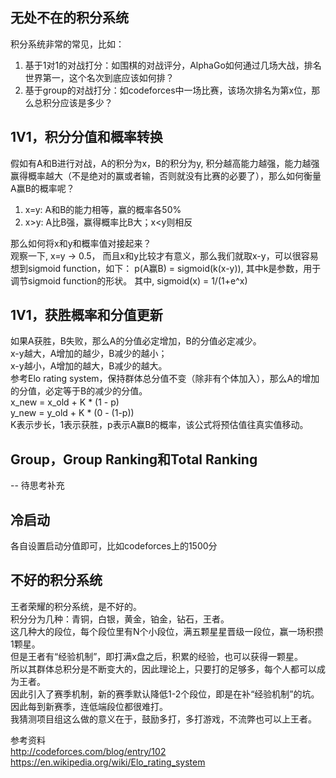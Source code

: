 ## 无处不在的积分系统
积分系统非常的常见，比如：
1. 基于1对1的对战打分：如围棋的对战评分，AlphaGo如何通过几场大战，排名世界第一，这个名次到底应该如何排？
2. 基于group的对战打分：如codeforces中一场比赛，该场次排名为第x位，那么总积分应该是多少？

## 1V1，积分分值和概率转换
假如有A和B进行对战，A的积分为x，B的积分为y, 积分越高能力越强，能力越强赢得概率越大（不是绝对的赢或者输，否则就没有比赛的必要了），那么如何衡量A赢B的概率呢？
1. x=y: A和B的能力相等，赢的概率各50%
2. x>y: A比B强，赢得概率比B大；x<y则相反

那么如何将x和y和概率值对接起来？<br />
观察一下, x=y -> 0.5， 而且x和y比较才有意义，那么我们就取x-y，可以很容易想到sigmoid function，如下：
p(A赢B) = sigmoid(k(x-y)), 其中k是参数，用于调节sigmoid function的形状。
其中, sigmoid(x) = 1/(1+e^x)

## 1V1，获胜概率和分值更新
如果A获胜，B失败，那么A的分值必定增加，B的分值必定减少。<br />
x-y越大，A增加的越少，B减少的越小；<br />
x-y越小，A增加的越大，B减少的越大。<br />
参考Elo rating system，保持群体总分值不变（除非有个体加入），那么A的增加的分值，必定等于B的减少的分值。<br />
x_new = x_old + K * (1 - p)<br />
y_new = y_old + K * (0 - (1-p))<br />
K表示步长，1表示获胜，p表示A赢B的概率，该公式将预估值往真实值移动。

## Group，Group Ranking和Total Ranking
-- 待思考补充

## 冷启动
各自设置启动分值即可，比如codeforces上的1500分

## 不好的积分系统
王者荣耀的积分系统，是不好的。<br />
积分分为几种：青铜，白银，黄金，铂金，钻石，王者。<br />
这几种大的段位，每个段位里有N个小段位，满五颗星星晋级一段位，赢一场积攒1颗星。<br />
但是王者有“经验机制”，即打满x盘之后，积累的经验，也可以获得一颗星。<br />
所以其群体总积分是不断变大的，因此理论上，只要打的足够多，每个人都可以成为王者。<br />
因此引入了赛季机制，新的赛季默认降低1-2个段位，即是在补“经验机制”的坑。<br />
因此每到新赛季，连低端段位都很难打。<br />
我猜测项目组这么做的意义在于，鼓励多打，多打游戏，不流弊也可以上王者。

参考资料<br />
http://codeforces.com/blog/entry/102<br />
https://en.wikipedia.org/wiki/Elo_rating_system
